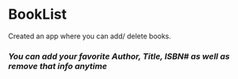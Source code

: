 # BookList
Created an app where you can add/ delete books.
<h3><em>You can add your favorite Author, Title, ISBN# as well as remove that info anytime<em></h3>
